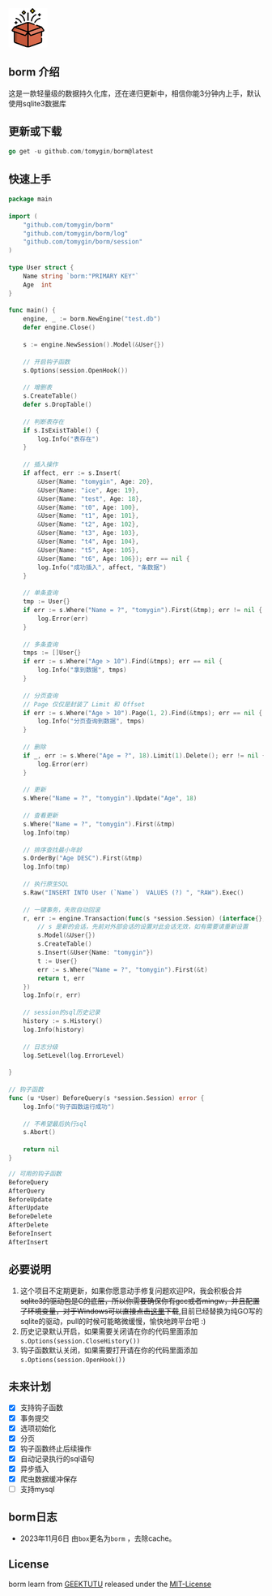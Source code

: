 <img src="logo.png" style="zoom:15%;" />

## borm 介绍

这是一款轻量级的数据持久化库，还在递归更新中，相信你能3分钟内上手，默认使用sqlite3数据库

## 更新或下载

```go
go get -u github.com/tomygin/borm@latest
```

## 快速上手

```go
package main

import (
	"github.com/tomygin/borm"
	"github.com/tomygin/borm/log"
	"github.com/tomygin/borm/session"
)

type User struct {
	Name string `borm:"PRIMARY KEY"`
	Age  int
}

func main() {
	engine, _ := borm.NewEngine("test.db")
	defer engine.Close()

	s := engine.NewSession().Model(&User{})

	// 开启钩子函数
	s.Options(session.OpenHook())

	// 增删表
	s.CreateTable()
	defer s.DropTable()

	// 判断表存在
	if s.IsExistTable() {
		log.Info("表存在")
	}

	// 插入操作
	if affect, err := s.Insert(
		&User{Name: "tomygin", Age: 20},
		&User{Name: "ice", Age: 19},
		&User{Name: "test", Age: 18},
		&User{Name: "t0", Age: 100},
		&User{Name: "t1", Age: 101},
		&User{Name: "t2", Age: 102},
		&User{Name: "t3", Age: 103},
		&User{Name: "t4", Age: 104},
		&User{Name: "t5", Age: 105},
		&User{Name: "t6", Age: 106}); err == nil {
		log.Info("成功插入", affect, "条数据")
	}

	// 单条查询
	tmp := User{}
	if err := s.Where("Name = ?", "tomygin").First(&tmp); err != nil {
		log.Error(err)
	}

	// 多条查询
	tmps := []User{}
	if err := s.Where("Age > 10").Find(&tmps); err == nil {
		log.Info("拿到数据", tmps)
	}

	// 分页查询
	// Page 仅仅是封装了 Limit 和 Offset
	if err := s.Where("Age > 10").Page(1, 2).Find(&tmps); err == nil {
		log.Info("分页查询到数据", tmps)
	}

	// 删除
	if _, err := s.Where("Age = ?", 18).Limit(1).Delete(); err != nil {
		log.Error(err)
	}

	// 更新
	s.Where("Name = ?", "tomygin").Update("Age", 18)

	// 查看更新
	s.Where("Name = ?", "tomygin").First(&tmp)
	log.Info(tmp)

	// 排序查找最小年龄
	s.OrderBy("Age DESC").First(&tmp)
	log.Info(tmp)

	// 执行原生SQL
	s.Raw("INSERT INTO User (`Name`)  VALUES (?) ", "RAW").Exec()

	// 一键事务，失败自动回滚
	r, err := engine.Transaction(func(s *session.Session) (interface{}, error) {
		// s 是新的会话，先前对外部会话的设置对此会话无效，如有需要请重新设置
		s.Model(&User{})
		s.CreateTable()
		s.Insert(&User{Name: "tomygin"})
		t := User{}
		err := s.Where("Name = ?", "tomygin").First(&t)
		return t, err
	})
	log.Info(r, err)

	// session的sql历史记录
	history := s.History()
	log.Info(history)

	// 日志分级
	log.SetLevel(log.ErrorLevel)

}

// 钩子函数
func (u *User) BeforeQuery(s *session.Session) error {
	log.Info("钩子函数运行成功")

	// 不希望最后执行sql
	s.Abort()

	return nil
}

```

```go
// 可用的钩子函数
BeforeQuery  
AfterQuery   
BeforeUpdate 
AfterUpdate  
BeforeDelete 
AfterDelete  
BeforeInsert 
AfterInsert  
```

## 必要说明

1. 这个项目不定期更新，如果你愿意动手修复问题欢迎PR，我会积极合并 ~~sqlite3的驱动包是C的底层，所以你需要确保你有gcc或者mingw，并且配置了环境变量，对于Windows可以直接点击[这里](https://github.com/tomygin/borm/releases/tag/v1.0.0)下载~~,目前已经替换为纯GO写的sqlite的驱动，pull的时候可能略微缓慢，愉快地跨平台吧 :)
1. 历史记录默认开启，如果需要关闭请在你的代码里面添加` s.Options(session.CloseHistory())`
2. 钩子函数默认关闭，如果需要打开请在你的代码里面添加` s.Options(session.OpenHook())`

## 未来计划

- [x] 支持钩子函数
- [x] 事务提交
- [x] 选项初始化
- [x] 分页
- [x] 钩子函数终止后续操作
- [x] 自动记录执行的sql语句
- [x] 异步插入
- [x] 爬虫数据缓冲保存
- [ ] 支持mysql

## borm日志

- 2023年11月6日 由`box`更名为`borm` ，去除cache。

## License

borm learn from [GEEKTUTU](https://geektutu.com/post/geeorm.html)
released under the [MIT-License](./LICENSE)



